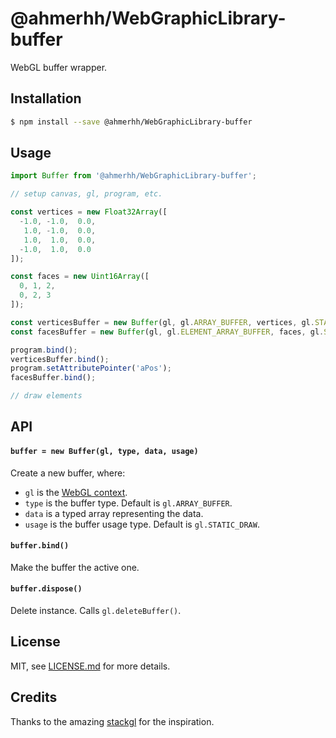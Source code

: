 # @ahmerhh/WebGraphicLibrary-buffer

WebGL buffer wrapper.

## Installation

```sh
$ npm install --save @ahmerhh/WebGraphicLibrary-buffer
```

## Usage

```js
import Buffer from '@ahmerhh/WebGraphicLibrary-buffer';

// setup canvas, gl, program, etc.

const vertices = new Float32Array([
  -1.0, -1.0,  0.0,
   1.0, -1.0,  0.0,
   1.0,  1.0,  0.0,
  -1.0,  1.0,  0.0
]);

const faces = new Uint16Array([
  0, 1, 2,
  0, 2, 3
]);

const verticesBuffer = new Buffer(gl, gl.ARRAY_BUFFER, vertices, gl.STATIC_DRAW);
const facesBuffer = new Buffer(gl, gl.ELEMENT_ARRAY_BUFFER, faces, gl.STATIC_DRAW);

program.bind();
verticesBuffer.bind();
program.setAttributePointer('aPos');
facesBuffer.bind();

// draw elements

```

## API

#### `buffer = new Buffer(gl, type, data, usage)`

Create a new buffer, where:
- `gl` is the [WebGL context](https://github.com/ahmerhh/gl-context).
- `type` is the buffer type. Default is `gl.ARRAY_BUFFER`.
- `data` is a typed array representing the data.
- `usage` is the buffer usage type. Default is `gl.STATIC_DRAW`.

#### `buffer.bind()`

Make the buffer the active one.

#### `buffer.dispose()`

Delete instance. Calls `gl.deleteBuffer()`.

## License

MIT, see [LICENSE.md](https://github.com/ahmerhh/WebGraphicLibrary-buffer/blob/master/LICENSE.md) for more details.

## Credits

Thanks to the amazing [stackgl](http://stack.gl/) for the inspiration.